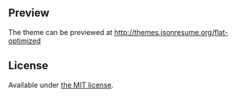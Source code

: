 ## Preview

The theme can be previewed at http://themes.jsonresume.org/flat-optimized

## License

Available under [the MIT license](http://mths.be/mit).
